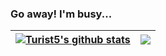 ### Go away! I'm busy...

<!--
**KaloyanTs/KaloyanTs** is a ✨ _special_ ✨ repository because its `README.md` (this file) appears on your GitHub profile.

Here are some ideas to get you started:

- 🔭 I’m currently working on ...
- 🌱 I’m currently learning ...
- 👯 I’m looking to collaborate on ...
- 🤔 I’m looking for help with ...
- 💬 Ask me about ...
- 📫 How to reach me: ...
- 😄 Pronouns: ...
- ⚡ Fun fact: ...
-->


| <a href="https://github.com/KaloyanTs"><img align="center" src="https://github-readme-stats.vercel.app/api?username=KaloyanTs&show_icons=true&include_all_commits=true&count_private=true&theme=dracula&hide_border=true&bg_color=100,red" alt="Turist5's github stats" /></a> | <a href="https://github.com/KaloyanTs"><img align="center" src="https://github-readme-stats.vercel.app/api/top-langs/?username=KaloyanTs&theme=buefy&hide_border=true" /></a> |
| ------------- | ------------- |
